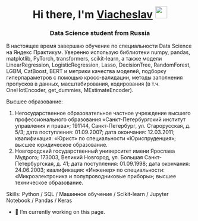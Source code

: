<h1 align="center">Hi there, I'm <a href="https://daniilshat.ru/" target="_blank">Viacheslav</a> 
<img src="https://github.com/blackcater/blackcater/raw/main/images/Hi.gif" height="32"/></h1>
<h3 align="center">Data Science student from Russia</h3>

В настоящее время завершаю обучение по специальности Data Science на Яндекс Практикум.
Уверенно использую библиотеки numpy, pandas, matplotlib, PyTorch, transformers, scikit-learn, а также модели LinearRegression, LogisticRegression, Lasso, DecisionTree, RandomForest, LGBM, CatBoost, BERT и метрики качества моделей, подборку гиперпараметров с помощью кросс-валидации, методы заполнения пропусков в данных, масштабирования, кодирования (в т.ч. OneHotEncoder, get_dummies, MEstimateEncoder).

Высшее образование:

1) Негосударственное образовательное частное учреждение высшего профессионального образования «Санкт-Петербургский институт управления и права»; 191144, Санкт-Петербург, ул. Старорусская, д. 5/3; дата поступления: 01.09.2007; дата окончания: 12.03.2011; квалификация: «Юрист» по специальности «Юриспруденция»; высшее юридическое образование.
2) Новгородский государственный университет имени Ярослава Мудрого; 173003, Великий Новгород, ул. Большая Санкт-Петербургская, д. 41; дата поступления: 01.09.1998; дата окончания: 24.06.2003; квалификация: «Инженер» по специальности: «Микроэлектроника и полупроводниковые приборы»; высшее техническое образование.

Skills: Python / SQL / Машинное обучение / Scikit-learn / Jupyter Notebook / Pandas / Keras

- 🔭 I’m currently working on this page. 
